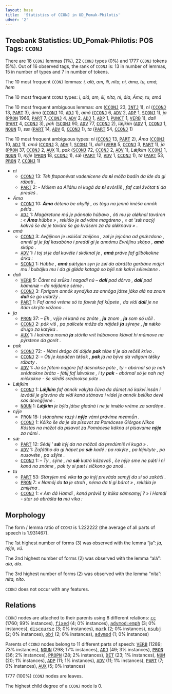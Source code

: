 ```yaml
---
layout: base
title:  'Statistics of CCONJ in UD_Pomak-Philotis'
udver: '2'
---
```


## Treebank Statistics: UD_Pomak-Philotis: POS Tags: `CCONJ`

There are 18 `CCONJ` lemmas (1%), 22 `CCONJ` types (0%) and 1777 `CCONJ` tokens (5%).
Out of 16 observed tags, the rank of `CCONJ` is: 13 in number of lemmas, 15 in number of types and 7 in number of tokens.

The 10 most frequent `CCONJ` lemmas: <em>i, alá, am, íli, níta, ni, áma, tu, amá, hem</em>

The 10 most frequent `CCONJ` types:  <em>i, alá, am, íli, níta, ni, ála, Áma, tu, amá</em>

The 10 most frequent ambiguous lemmas: <em>am</em> (<tt><a href="qpm_philotis-pos-CCONJ.html">CCONJ</a></tt> 23, <tt><a href="qpm_philotis-pos-INTJ.html">INTJ</a></tt> 1), <em>ni</em> (<tt><a href="qpm_philotis-pos-CCONJ.html">CCONJ</a></tt> 13, <tt><a href="qpm_philotis-pos-PART.html">PART</a></tt> 3), <em>áma</em> (<tt><a href="qpm_philotis-pos-CCONJ.html">CCONJ</a></tt> 10, <tt><a href="qpm_philotis-pos-ADJ.html">ADJ</a></tt> 1), <em>amá</em> (<tt><a href="qpm_philotis-pos-CCONJ.html">CCONJ</a></tt> 6, <tt><a href="qpm_philotis-pos-ADV.html">ADV</a></tt> 2, <tt><a href="qpm_philotis-pos-ADP.html">ADP</a></tt> 1, <tt><a href="qpm_philotis-pos-SCONJ.html">SCONJ</a></tt> 1), <em>ja</em> (<tt><a href="qpm_philotis-pos-PRON.html">PRON</a></tt> 1966, <tt><a href="qpm_philotis-pos-PART.html">PART</a></tt> 7, <tt><a href="qpm_philotis-pos-CCONJ.html">CCONJ</a></tt> 4, <tt><a href="qpm_philotis-pos-ADV.html">ADV</a></tt> 2, <tt><a href="qpm_philotis-pos-ADJ.html">ADJ</a></tt> 1, <tt><a href="qpm_philotis-pos-ADP.html">ADP</a></tt> 1, <tt><a href="qpm_philotis-pos-PUNCT.html">PUNCT</a></tt> 1, <tt><a href="qpm_philotis-pos-VERB.html">VERB</a></tt> 1), <em>dalí</em> (<tt><a href="qpm_philotis-pos-PART.html">PART</a></tt> 4, <tt><a href="qpm_philotis-pos-CCONJ.html">CCONJ</a></tt> 3), <em>pak</em> (<tt><a href="qpm_philotis-pos-SCONJ.html">SCONJ</a></tt> 90, <tt><a href="qpm_philotis-pos-ADV.html">ADV</a></tt> 77, <tt><a href="qpm_philotis-pos-CCONJ.html">CCONJ</a></tt> 2), <em>lǽjkim</em> (<tt><a href="qpm_philotis-pos-ADV.html">ADV</a></tt> 1, <tt><a href="qpm_philotis-pos-CCONJ.html">CCONJ</a></tt> 1, <tt><a href="qpm_philotis-pos-NOUN.html">NOUN</a></tt> 1), <em>sæ</em> (<tt><a href="qpm_philotis-pos-PART.html">PART</a></tt> 14, <tt><a href="qpm_philotis-pos-ADV.html">ADV</a></tt> 6, <tt><a href="qpm_philotis-pos-CCONJ.html">CCONJ</a></tt> 1), <em>ta</em> (<tt><a href="qpm_philotis-pos-PART.html">PART</a></tt> 54, <tt><a href="qpm_philotis-pos-CCONJ.html">CCONJ</a></tt> 1)

The 10 most frequent ambiguous types:  <em>ni</em> (<tt><a href="qpm_philotis-pos-CCONJ.html">CCONJ</a></tt> 13, <tt><a href="qpm_philotis-pos-PART.html">PART</a></tt> 2), <em>Áma</em> (<tt><a href="qpm_philotis-pos-CCONJ.html">CCONJ</a></tt> 10, <tt><a href="qpm_philotis-pos-ADJ.html">ADJ</a></tt> 1), <em>amá</em> (<tt><a href="qpm_philotis-pos-CCONJ.html">CCONJ</a></tt> 3, <tt><a href="qpm_philotis-pos-ADV.html">ADV</a></tt> 1, <tt><a href="qpm_philotis-pos-SCONJ.html">SCONJ</a></tt> 1), <em>dalí</em> (<tt><a href="qpm_philotis-pos-VERB.html">VERB</a></tt> 5, <tt><a href="qpm_philotis-pos-CCONJ.html">CCONJ</a></tt> 3, <tt><a href="qpm_philotis-pos-PART.html">PART</a></tt> 1), <em>ja</em> (<tt><a href="qpm_philotis-pos-PRON.html">PRON</a></tt> 37, <tt><a href="qpm_philotis-pos-CCONJ.html">CCONJ</a></tt> 2, <tt><a href="qpm_philotis-pos-AUX.html">AUX</a></tt> 1), <em>pak</em> (<tt><a href="qpm_philotis-pos-SCONJ.html">SCONJ</a></tt> 72, <tt><a href="qpm_philotis-pos-CCONJ.html">CCONJ</a></tt> 2, <tt><a href="qpm_philotis-pos-ADV.html">ADV</a></tt> 1), <em>Lǽjkim</em> (<tt><a href="qpm_philotis-pos-CCONJ.html">CCONJ</a></tt> 1, <tt><a href="qpm_philotis-pos-NOUN.html">NOUN</a></tt> 1), <em>nýje</em> (<tt><a href="qpm_philotis-pos-PRON.html">PRON</a></tt> 18, <tt><a href="qpm_philotis-pos-CCONJ.html">CCONJ</a></tt> 1), <em>sǽ</em> (<tt><a href="qpm_philotis-pos-PART.html">PART</a></tt> 12, <tt><a href="qpm_philotis-pos-ADV.html">ADV</a></tt> 1, <tt><a href="qpm_philotis-pos-CCONJ.html">CCONJ</a></tt> 1), <em>ta</em> (<tt><a href="qpm_philotis-pos-PART.html">PART</a></tt> 53, <tt><a href="qpm_philotis-pos-PRON.html">PRON</a></tt> 7, <tt><a href="qpm_philotis-pos-CCONJ.html">CCONJ</a></tt> 1)


* <em>ni</em>
  * <tt><a href="qpm_philotis-pos-CCONJ.html">CCONJ</a></tt> 13: <em>Teh ftapanévat vadenícene da <b>ni</b> móža badín da íde da gi rábati .</em>
  * <tt><a href="qpm_philotis-pos-PART.html">PART</a></tt> 2: <em>- Mólem sa Alláhu ní kugá da <b>ni</b> svóršiš , faf cæl žvótat ti da predéš .</em>
* <em>Áma</em>
  * <tt><a href="qpm_philotis-pos-CCONJ.html">CCONJ</a></tt> 10: <em><b>Áma</b> déteno be akyllý , as tógu na jennó iméša ennók pétla .</em>
  * <tt><a href="qpm_philotis-pos-ADJ.html">ADJ</a></tt> 1: <em>Magáretune mú je pánnalo húbavo , óti mu je alǿknal taváron : « <b>Áma</b> húbbe » , reklólo je ad vótre magáreno , « at 'sǽ nacýj kakvá še da je tavára še go kvásem za da alǿknava » .</em>
* <em>amá</em>
  * <tt><a href="qpm_philotis-pos-CCONJ.html">CCONJ</a></tt> 3: <em>Avǧíjinon je uslúšal zmijóno , zøl je jejcána ad gnǽzdono , annél gi je faf kasabóno i predál gi je annómu Evréjinu skópo , <b>amá</b> skópo .</em>
  * <tt><a href="qpm_philotis-pos-ADV.html">ADV</a></tt> 1: <em>I toj sí je dal kuvéte i skóknal je , <b>amá</b> práve faf glibókokne árka :</em>
  * <tt><a href="qpm_philotis-pos-SCONJ.html">SCONJ</a></tt> 1: <em>Húbbe , <b>amá</b> pǽtyjen syn je zøl da abrášta garbáne májci mu i bubájku mu i da gi glǿda katagá so býli nǽ kakví sélevlæne .</em>
* <em>dalí</em>
  * <tt><a href="qpm_philotis-pos-VERB.html">VERB</a></tt> 5: <em>Čáret nú srǘka i nagadí nú – <b>dalí</b> pad dórvo , <b>dalí</b> pad kámenæ – da nájdeme séme .</em>
  * <tt><a href="qpm_philotis-pos-CCONJ.html">CCONJ</a></tt> 3: <em>Fprígom annók syndýka za annóga játse jáka alá na znom <b>dalí</b> še go udaržý .</em>
  * <tt><a href="qpm_philotis-pos-PART.html">PART</a></tt> 1: <em>Faf annó vréme só to favrǽ faf kǘpete , da vídi <b>dalí</b> je ne itám skrýto vóžono .</em>
* <em>ja</em>
  * <tt><a href="qpm_philotis-pos-PRON.html">PRON</a></tt> 37: <em>– Eh , výje ní kaná na znóte , <b>ja</b> znom , <b>ja</b> som só učíl .</em>
  * <tt><a href="qpm_philotis-pos-CCONJ.html">CCONJ</a></tt> 2: <em>pák viš , pa palícete móža da nájdeš <b>ja</b> sýreņe , <b>ja</b> nǽko drúgo za katýka .</em>
  * <tt><a href="qpm_philotis-pos-AUX.html">AUX</a></tt> 1: <em>I katrána momá <b>ja</b> stórila vrit húbavono klávat hi múmove na pýrstene da gorét .</em>
* <em>pak</em>
  * <tt><a href="qpm_philotis-pos-SCONJ.html">SCONJ</a></tt> 72: <em>- Námi drágo óti dójde <b>pak</b> tébe tí je da rečéš krívo .</em>
  * <tt><a href="qpm_philotis-pos-CCONJ.html">CCONJ</a></tt> 2: <em>– Óti je kopáčen tǿšak , <b>pak</b> ja na býva da vdígom tǿšky rábaty .</em>
  * <tt><a href="qpm_philotis-pos-ADV.html">ADV</a></tt> 1: <em>Ja še fátem nagóre faf désnokse póte , ty - abórnal só je nah srédnokne bráta - fátij faf lǽvokse , i ty <b>pak</b> - abórnal só je nah naj míčkokne - še slédiš srédnokse póte .</em>
* <em>Lǽjkim</em>
  * <tt><a href="qpm_philotis-pos-CCONJ.html">CCONJ</a></tt> 1: <em><b>Lǽjkim</b> faf annók vakýta čúva da dúmet nó kakví insán i izvádil je glavóno da vídi kaná stánava i vídel je annók belǘka devé sas deveǧíjene .</em>
  * <tt><a href="qpm_philotis-pos-NOUN.html">NOUN</a></tt> 1: <em><b>Lǽjkim</b> je býla játse gladná i ne je imǽlo vréme za sardéņe .</em>
* <em>nýje</em>
  * <tt><a href="qpm_philotis-pos-PRON.html">PRON</a></tt> 18: <em>I stánahme razý i <b>nýje</b> vámi právime memnǘn .</em>
  * <tt><a href="qpm_philotis-pos-CCONJ.html">CCONJ</a></tt> 1: <em>Kólko še da je da písavot za Pomácese Giórgos Níkos Kóstas na móžot da písavot za Pomácese kákna sí písavame <b>nýje</b> za námi .</em>
* <em>sǽ</em>
  * <tt><a href="qpm_philotis-pos-PART.html">PART</a></tt> 12: <em>Sédij ' <b>sǽ</b> itýj da na móžaš da predúmiš ní kugá » .</em>
  * <tt><a href="qpm_philotis-pos-ADV.html">ADV</a></tt> 1: <em>Zafátiho da gi hápet pa <b>sǽ</b> kadé : pa rakýte , pa lájnityte , pa nusovéte , pa ušýte .</em>
  * <tt><a href="qpm_philotis-pos-CCONJ.html">CCONJ</a></tt> 1: <em>– Ty , sýne , na <b>sǽ</b> kutró kázavaš , če nýje sme ne pǽti i ní kaná na znóme , pak ty si pæt i síčkono go znoš .</em>
* <em>ta</em>
  * <tt><a href="qpm_philotis-pos-PART.html">PART</a></tt> 53: <em>Stáryjen mú víka <b>ta</b> go inýj preváda samýj da sí só zakáči .</em>
  * <tt><a href="qpm_philotis-pos-PRON.html">PRON</a></tt> 7: <em>« Namój da <b>ta</b> je strah , néma da tí gi bárot » , reklála je zmijéna .</em>
  * <tt><a href="qpm_philotis-pos-CCONJ.html">CCONJ</a></tt> 1: <em>« Am dá Hamdí , kaná práviš ty itúka sámsamyj ? » i Hamdí - star só abrášta <b>ta</b> mú víka :</em>

## Morphology

The form / lemma ratio of `CCONJ` is 1.222222 (the average of all parts of speech is 1.931467).

The 1st highest number of forms (3) was observed with the lemma “ja”: <em>ja, nýje, vú</em>.

The 2nd highest number of forms (2) was observed with the lemma “alá”: <em>alá, ála</em>.

The 3rd highest number of forms (2) was observed with the lemma “níta”: <em>níta, níto</em>.

`CCONJ` does not occur with any features.


## Relations

`CCONJ` nodes are attached to their parents using 8 different relations: <tt><a href="qpm_philotis-dep-cc.html">cc</a></tt> (1760; 99% instances), <tt><a href="qpm_philotis-dep-fixed.html">fixed</a></tt> (4; 0% instances), <tt><a href="qpm_philotis-dep-advmod-emph.html">advmod:emph</a></tt> (3; 0% instances), <tt><a href="qpm_philotis-dep-discourse.html">discourse</a></tt> (3; 0% instances), <tt><a href="qpm_philotis-dep-mark.html">mark</a></tt> (2; 0% instances), <tt><a href="qpm_philotis-dep-nsubj.html">nsubj</a></tt> (2; 0% instances), <tt><a href="qpm_philotis-dep-obj.html">obj</a></tt> (2; 0% instances), <tt><a href="qpm_philotis-dep-advmod.html">advmod</a></tt> (1; 0% instances)

Parents of `CCONJ` nodes belong to 11 different parts of speech: <tt><a href="qpm_philotis-pos-VERB.html">VERB</a></tt> (1289; 73% instances), <tt><a href="qpm_philotis-pos-NOUN.html">NOUN</a></tt> (298; 17% instances), <tt><a href="qpm_philotis-pos-ADJ.html">ADJ</a></tt> (49; 3% instances), <tt><a href="qpm_philotis-pos-PRON.html">PRON</a></tt> (36; 2% instances), <tt><a href="qpm_philotis-pos-PROPN.html">PROPN</a></tt> (28; 2% instances), <tt><a href="qpm_philotis-pos-DET.html">DET</a></tt> (23; 1% instances), <tt><a href="qpm_philotis-pos-NUM.html">NUM</a></tt> (20; 1% instances), <tt><a href="qpm_philotis-pos-ADP.html">ADP</a></tt> (11; 1% instances), <tt><a href="qpm_philotis-pos-ADV.html">ADV</a></tt> (11; 1% instances), <tt><a href="qpm_philotis-pos-PART.html">PART</a></tt> (7; 0% instances), <tt><a href="qpm_philotis-pos-AUX.html">AUX</a></tt> (5; 0% instances)

1777 (100%) `CCONJ` nodes are leaves.

The highest child degree of a `CCONJ` node is 0.

